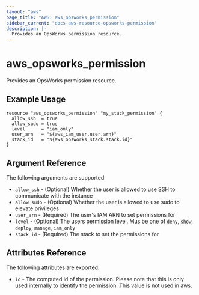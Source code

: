 ```yaml
---
layout: "aws"
page_title: "AWS: aws_opsworks_permission"
sidebar_current: "docs-aws-resource-opsworks-permission"
description: |-
  Provides an OpsWorks permission resource.
---
```


# aws\_opsworks\_permission

Provides an OpsWorks permission resource.

## Example Usage

```
resource "aws_opsworks_permission" "my_stack_permission" {
  allow_ssh  = true
  allow_sudo = true
  level      = "iam_only"
  user_arn   = "${aws_iam_user.user.arn}"
  stack_id   = "${aws_opsworks_stack.stack.id}"
}
```

## Argument Reference

The following arguments are supported:

* `allow_ssh` - (Optional) Whether the user is allowed to use SSH to communicate with the instance
* `allow_sudo` - (Optional) Whether the user is allowed to use sudo to elevate privileges
* `user_arn` - (Required) The user's IAM ARN to set permissions for
* `level` - (Optional) The users permission level. Mus be one of `deny`, `show`, `deploy`, `manage`, `iam_only`
* `stack_id` - (Required) The stack to set the permissions for

## Attributes Reference

The following attributes are exported:

* `id` - The computed id of the permission. Please note that this is only used internally to identify the permission. This value is not used in aws.
